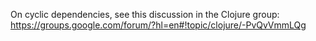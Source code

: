 On cyclic dependencies, see this discussion in the Clojure group:
https://groups.google.com/forum/?hl=en#!topic/clojure/-PvQvVmmLQg
